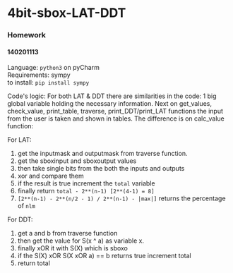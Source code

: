 # 4bit-sbox-LAT-DDT

### Homework

#### 140201113

Language: `python3` on pyCharm</br>
Requirements: sympy</br>
 to install: `pip install sympy`

Code's logic: 
For both LAT & DDT there are similarities in the code:
1 big global variable holding the necessary information.
Next on get_values, check_value, print_table, traverse, print_DDT/print_LAT functions the input from the user is taken and shown in tables. The difference is on calc_value function: 

For LAT:
1. get the inputmask and outputmask from traverse function.
2. get the sboxinput and sboxoutput values
3. then take single bits from the both the inputs and outputs
4. xor and compare them
5. if the result is true increment the `total` variable
6. finally return `total - 2**(n-1) [2**(4-1) = 8]`
7. `[2**(n-1) - 2**(n/2 - 1) / 2**(n-1) - |max|]`  returns the percentage of `nlm`

For DDT:
1. get a and b from traverse function
2. then get the value for S(x ^ a) as variable x.
3. finally xOR it with S(X) which is sboxo
4. if the S(X) xOR S(X xOR a) == b returns true increment total
5. return total
